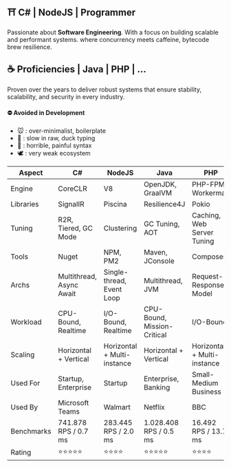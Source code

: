 ## ⛩️ C# | NodeJS | Programmer

Passionate about **Software Engineering**. With a focus on building scalable and performant systems. where concurrency meets caffeine, bytecode brew resilience.

## ☕ Proficiencies | Java | PHP | ...
Proven over the years to deliver robust systems that ensure stability, scalability, and security in every industry.

#### ⛔ Avoided in Development
- 🐭 : over-minimalist, boilerplate
- 🐍 : slow in raw, duck typing
- 🦀 : horrible, painful syntax
- 🕊️ : very weak ecosystem

| Aspect     | C#                                  | NodeJS                    | Java                          | PHP                        |
|------------|--------------------------------------|----------------------------|-------------------------------|----------------------------|
| Engine     | CoreCLR                             | V8                         | OpenJDK, GraalVM              | PHP-FPM, Workerman         |
| Libraries  | SignalIR                            | Piscina                    | Resilience4J                  | Pokio                      |
| Tuning     | R2R, Tiered, GC Mode                | Clustering                 | GC Tuning, AOT                | Caching, Web Server Tuning |
| Tools      | Nuget                               | NPM, PM2                   | Maven, JConsole               | Composer                   |
| Archs      | Multithread, Async Await            | Single-thread, Event Loop  | Multithread, JVM              | Request-Response Model      |
| Workload   | CPU-Bound, Realtime                 | I/O-Bound, Realtime        | CPU-Bound, Mission-Critical   | I/O-Bound                  |
| Scaling    | Horizontal + Vertical               | Horizontal + Multi-instance| Horizontal + Vertical         | Horizontal + Multi-instance |
| Used For   | Startup, Enterprise                 | Startup                    | Enterprise, Banking           | Small-Medium Business       |
| Used By    | Microsoft Teams                     | Walmart                    | Netflix                       | BBC                        |
| Benchmarks | 741.878 RPS / 0.7 ms                | 283.445 RPS / 2.0 ms       | 1.028.408 RPS / 0.5 ms        | 16.492 RPS / 13.7 ms        |
| Rating     | ⭐⭐⭐⭐⭐                               | ⭐⭐⭐⭐                      | ⭐⭐⭐⭐⭐                         | ⭐⭐⭐⭐                      |

<!-- 

### **⛔ Avoided**
- **PHP** : no native concurrency
- **Go** : over-minimalist & boilerplate-heavy
- **Rust** : painful syntax, high cognitive load
- **Python**: slow at raw performance, duck typing overhead
- **Swift** : weak ecosystem, niche adoption 

-->
